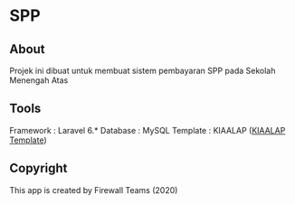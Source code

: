 # SPP

## About

Projek ini dibuat untuk membuat sistem pembayaran SPP pada Sekolah Menengah Atas

## Tools

Framework : Laravel 6.*
Database  : MySQL 
Template  : KIAALAP (<a href="https://colorlib.com/polygon/kiaalap">KIAALAP Template</a>)

## Copyright

This app is created by Firewall Teams (2020)